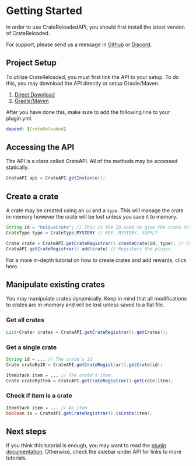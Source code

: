 # Getting Started

In order to use CrateReloadedAPI, you should first install the latest version of CrateReloaded. 

For support, please send us a message in [Github](https://github.com/Hazebyte/CrateReloadedAPI/issues) or [Discord](https://discord.gg/0srgnnU1nbB8wMML).

## Project Setup

To utilize CrateReloaded, you must first link the API to your setup. To do this, you may download the API directly or setup Gradle/Maven.

1. [Direct Download](https://ci.hazebyte.com/job/CrateReloadedAPI/)
2. [Gradle/Maven](https://github.com/Hazebyte/CrateReloadedAPI)

After you have done this, make sure to add the following line to your plugin.yml.

```yaml
depend: [CrateReloaded]
```

## Accessing the API

The API is a class called CrateAPI. All of the methods may be accessed statically.

```java
CrateAPI api = CrateAPI.getInstance();
```

## Create a crate

A crate may be created using an `id` and a `type`. This will manage the crate in-memory however the
crate will be lost unless you save it to memory.

```java
String id = "UniqueCrate"; // This is the ID used to give the crate in-game.
CrateType type = CrateType.MYSTERY // KEY, MYSTERY, SUPPLY

Crate crate = CrateAPI.getCrateRegistrar().createCrate(id, type); // Creates a crate
CrateAPI.getCrateRegistrar().add(crate) // Registers the plugin
```

For a more in-depth tutorial on how to create crates and add rewards, click here.

## Manipulate existing crates

You may manipulate crates dynamically. Keep in mind that all modifications to crates are in-memory and
will be lost unless saved to a flat file.

### Get all crates

```java
List<Crate> crates = CrateAPI.getCrateRegistrar().getCrates();
```

### Get a single crate

```java
String id = ... // The crate's id
Crate crateByID = CrateAPI.getCrateRegistrar().getCrate(id);

ItemStack item = ... // The crate's item
Crate crateByItem = CrateAPI.getCrateRegistrar().getCrate(item);
```

### Check if item is a crate

```java
ItemStack item = ... // An item
boolean is = CrateAPI.getCrateRegistrar().isCrate(item);
```

## Next steps

If you think this tutorial is enough, you may want to read the [plugin documentation](https://ci.hazebyte.com/job/CrateReloadedAPI/javadoc/). Otherwise, check the sidebar under API for links to more tutorials.

